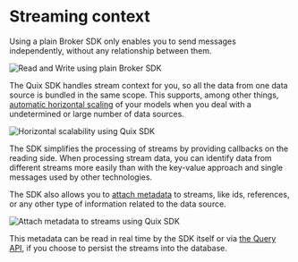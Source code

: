 # Streaming context

Using a plain Broker SDK only enables you to send messages
independently, without any relationship between them.

![Read and Write using plain Broker SDK](../images/PlainBrokerMessaging.png)

The Quix SDK handles stream context for you, so all the data from one
data source is bundled in the same scope. This supports, among other
things, [automatic horizontal
scaling](/sdk/features/horizontal-scaling) of your models when you
deal with a undetermined or large number of data sources.

![Horizontal scalability using Quix SDK](../images/QuixSdkScaling.png)

The SDK simplifies the processing of streams by providing callbacks on
the reading side. When processing stream data, you can identify data
from different streams more easily than with the key-value approach and
single messages used by other technologies.

The SDK also allows you to [attach
metadata](/sdk/write/#create_attach_to_a_stream) to streams, like ids,
references, or any other type of information related to the data source.

![Attach metadata to streams using Quix SDK](../images/QuixSdkMetadata.png)

This metadata can be read in real time by the SDK itself or via [the
Query API](/apis/data-catalogue-api/intro/), if you choose to
persist the streams into the database.
